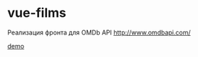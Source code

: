 # vue-films
Реализация фронта для OMDb API http://www.omdbapi.com/

[demo](https://vitaliy-ce.github.io/vue-films/)
